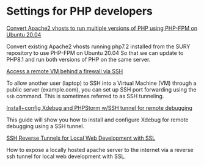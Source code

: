 # Settings for PHP developers


 [Convert Apache2 vhosts to run multiple versions of PHP using PHP-FPM on Ubuntu 20.04](./multi.md)

Convert existing Apache2 vhosts running php7.2 installed from the SURY repository to use PHP-FPM on Ubuntu 20.04 So that we can update to PHP8.1 and run both versions of PHP on the same server.

[Access a remote VM behind a firewall via SSH](./ssh.md)

To allow another user (laptop) to SSH into a Virtual Machine (VM) through a public server (example.com), you can set up SSH port forwarding using the `ssh` command. This is sometimes referred to as SSH tunneling.

[Install+config Xdebug and PHPStorm w/SSH tunnel for remote debugging](./xdebug.md)

This guide will show you how to install and configure Xdebug for remote debugging using a SSH tunnel.

[SSH Reverse Tunnels for Local Web Development with SSL](./reverse.md)

How to expose a locally hosted apache server to the internet via a reverse ssh tunnel for local web development with SSL.
